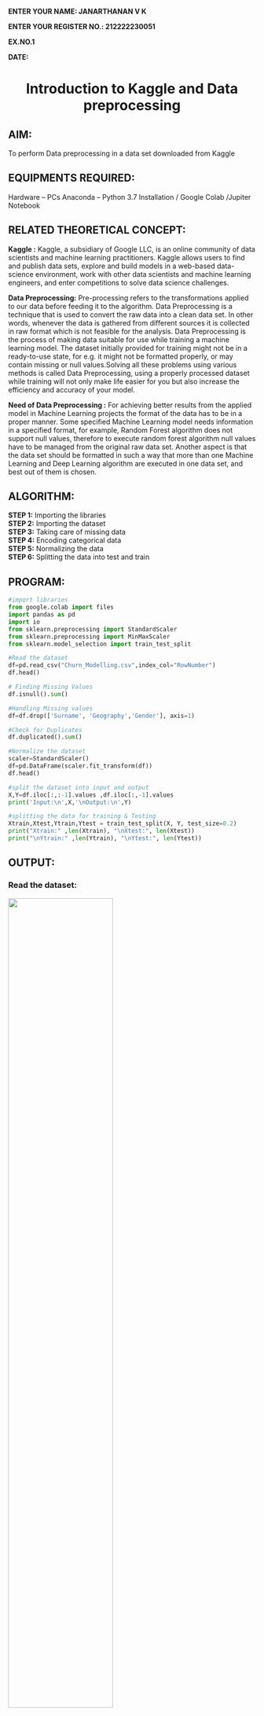 **ENTER YOUR NAME: JANARTHANAN V K**<br>

**ENTER YOUR REGISTER NO.: 212222230051**<br>

**EX.NO.1**<br>

**DATE:** <br>
<H1 ALIGN =CENTER> Introduction to Kaggle and Data preprocessing</H1>

## AIM:

To perform Data preprocessing in a data set downloaded from Kaggle

## EQUIPMENTS REQUIRED:
Hardware – PCs
Anaconda – Python 3.7 Installation / Google Colab /Jupiter Notebook

## RELATED THEORETICAL CONCEPT:

**Kaggle :**
Kaggle, a subsidiary of Google LLC, is an online community of data scientists and machine learning practitioners. Kaggle allows users to find and publish data sets, explore and build models in a web-based data-science environment, work with other data scientists and machine learning engineers, and enter competitions to solve data science challenges.

**Data Preprocessing:** Pre-processing refers to the transformations applied to our data before feeding it to the algorithm. Data Preprocessing is a technique that is used to convert the raw data into a clean data set. In other words, whenever the data is gathered from different sources it is collected in raw format which is not feasible for the analysis.
Data Preprocessing is the process of making data suitable for use while training a machine learning model. The dataset initially provided for training might not be in a ready-to-use state, for e.g. it might not be formatted properly, or may contain missing or null values.Solving all these problems using various methods is called Data Preprocessing, using a properly processed dataset while training will not only make life easier for you but also increase the efficiency and accuracy of your model.

**Need of Data Preprocessing :** For achieving better results from the applied model in Machine Learning projects the format of the data has to be in a proper manner. Some specified Machine Learning model needs information in a specified format, for example, Random Forest algorithm does not support null values, therefore to execute random forest algorithm null values have to be managed from the original raw data set.
Another aspect is that the data set should be formatted in such a way that more than one Machine Learning and Deep Learning algorithm are executed in one data set, and best out of them is chosen.


## ALGORITHM:

**STEP 1:** Importing the libraries<BR>
**STEP 2:** Importing the dataset<BR>
**STEP 3:** Taking care of missing data<BR>
**STEP 4:** Encoding categorical data<BR>
**STEP 5:** Normalizing the data<BR>
**STEP 6:** Splitting the data into test and train<BR>

##  PROGRAM:
```python
#import libraries
from google.colab import files
import pandas as pd
import io
from sklearn.preprocessing import StandardScaler
from sklearn.preprocessing import MinMaxScaler
from sklearn.model_selection import train_test_split

#Read the dataset
df=pd.read_csv("Churn_Modelling.csv",index_col="RowNumber")
df.head()

# Finding Missing Values
df.isnull().sum()

#Handling Missing values
df=df.drop(['Surname', 'Geography','Gender'], axis=1)

#Check for Duplicates
df.duplicated().sum()

#Normalize the dataset
scaler=StandardScaler()
df=pd.DataFrame(scaler.fit_transform(df))
df.head()

#split the dataset into input and output
X,Y=df.iloc[:,:-1].values ,df.iloc[:,-1].values
print('Input:\n',X,'\nOutput:\n',Y)

#splitting the data for training & Testing
Xtrain,Xtest,Ytrain,Ytest = train_test_split(X, Y, test_size=0.2)
print("Xtrain:" ,len(Xtrain), "\nXtest:", len(Xtest))
print("\nYtrain:" ,len(Ytrain), "\nYtest:", len(Ytest))

```


## OUTPUT:

### Read the dataset:
<img src="https://github.com/Janarthanan2/Ex-1-NN/assets/119393515/a087cd09-08c3-4897-a3ac-c37eba38406e" width=65%>

### Finding Missing Values:
<img src="https://github.com/Janarthanan2/Ex-1-NN/assets/119393515/4005c475-4b5c-4123-86e1-60b264da407c" width=15% height=175>

### Check for Duplicates:
<img src="https://github.com/Janarthanan2/Ex-1-NN/assets/119393515/b5337204-585f-4cf1-ac72-469d3ffd4c1f" width=22%>

### Normalize the dataset:
<img src="https://github.com/Janarthanan2/Ex-1-NN/assets/119393515/16d9e41e-d23c-4db6-8198-6065186303d5" width=55%>

### Splitting the data for training & Testing
<img src="https://github.com/Janarthanan2/Ex-1-NN/assets/119393515/60dbf8c2-d76c-4494-b904-0c980065131d" width=55%>

## RESULT:
Thus, Implementation of Data Preprocessing is done in python  using a data set downloaded from Kaggle.


